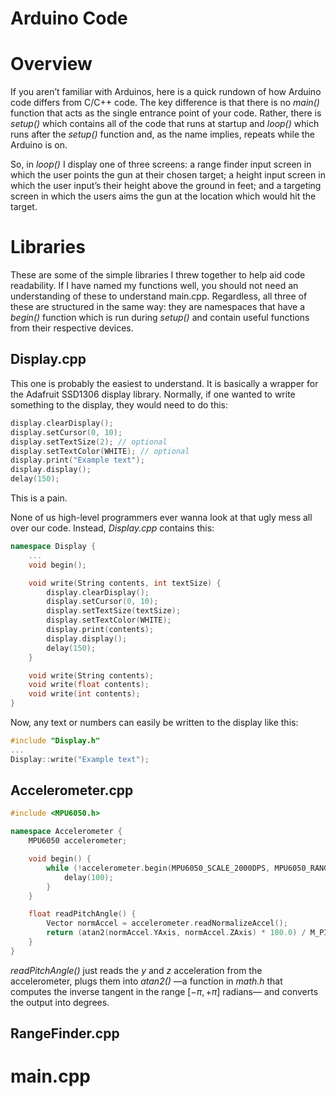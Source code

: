 # Arduino Code

# Overview

If you aren’t familiar with Arduinos, here is a quick rundown of how Arduino code differs from C/C++ code. The key difference is that there is no *main()* function that acts as the single entrance point of your code. Rather, there is *setup()* which contains all of the code that runs at startup and *loop()* which runs after the *setup()* function and, as the name implies, repeats while the Arduino is on. 

So, in *loop()* I display one of three screens: a range finder input screen in which the user points the gun at their chosen target; a height input screen in which the user input’s their height above the ground in feet; and a targeting screen in which the users aims the gun at the location which would hit the target.

# Libraries

These are some of the simple libraries I threw together to help aid code readability. If I have named my functions well, you should not need an understanding of these to understand main.cpp. Regardless, all three of these are structured in the same way: they are namespaces that have a *begin()* function which is run during *setup()* and contain useful functions from their respective devices. 

## Display.cpp

This one is probably the easiest to understand. It is basically a wrapper for the Adafruit SSD1306 display library. Normally, if one wanted to write something to the display, they would need to do this:

```cpp
display.clearDisplay();
display.setCursor(0, 10);
display.setTextSize(2); // optional
display.setTextColor(WHITE); // optional
display.print("Example text");
display.display();
delay(150);
```

This is a pain. 

None of us high-level programmers ever wanna look at that ugly mess all over our code. Instead, *Display.cpp* contains this:

```cpp
namespace Display {
	...
	void begin();

	void write(String contents, int textSize) {
		display.clearDisplay();
		display.setCursor(0, 10);
		display.setTextSize(textSize);
		display.setTextColor(WHITE);
		display.print(contents);
		display.display();
		delay(150);
	}

	void write(String contents);
	void write(float contents);
	void write(int contents);
}
```

Now, any text or numbers can easily be written to the display like this:

```cpp
#include "Display.h"
...
Display::write("Example text");
```

## Accelerometer.cpp

```cpp
#include <MPU6050.h>

namespace Accelerometer {
	MPU6050 accelerometer;

	void begin() {
		while (!accelerometer.begin(MPU6050_SCALE_2000DPS, MPU6050_RANGE_2G)) {
			delay(100);
		}
	}

	float readPitchAngle() {
		Vector normAccel = accelerometer.readNormalizeAccel();		
		return (atan2(normAccel.YAxis, normAccel.ZAxis) * 180.0) / M_PI;
	}
}
```

*readPitchAngle()* just reads the $y$ and $z$ acceleration from the accelerometer, plugs them into *atan2()* —a function in *math.h* that computes the inverse tangent in the range $[-\pi, +\pi]$ radians— and converts the output into degrees.

## RangeFinder.cpp

# main.cpp